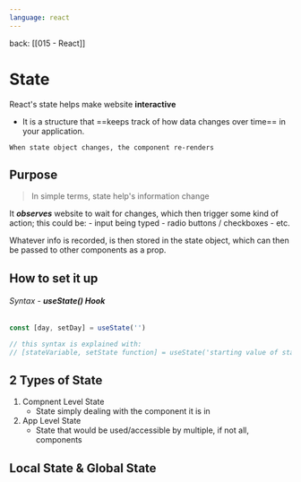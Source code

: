 ```yaml
---
language: react
---
```



back: [[015 - React]]



# State 


React's state helps make website **interactive**

- It is a structure that ==keeps track of how data changes over time== in your application. 

```ad-important
When state object changes, the component re-renders
```


## Purpose 


> In simple terms, state help's information change 

It ***observes*** website to wait for changes, which then trigger some kind of action; this could be: 
	- input being typed
	- radio buttons / checkboxes
	- etc.

Whatever info is recorded, is then stored in the state object, which can then be passed to other components as a prop.


## How to set it up

###### Syntax - **useState() Hook**


```javascript
const [day, setDay] = useState('')

// this syntax is explained with:
// [stateVariable, setState function] = useState('starting value of stateVariable')
```


## 2 Types of State
1. Compnent Level State
	- State simply dealing with the component it is in
1. App Level State
	- State that would be used/accessible by multiple, if not all, components



## Local State & Global State
